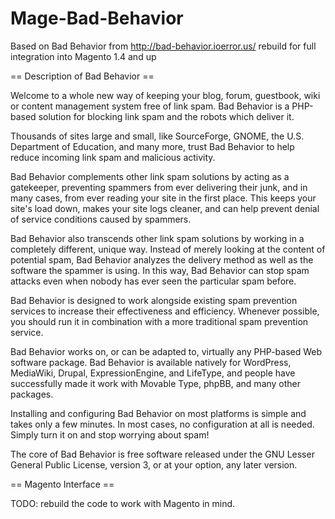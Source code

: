 Mage-Bad-Behavior
=================

Based on Bad Behavior from http://bad-behavior.ioerror.us/ rebuild for full integration into Magento 1.4 and up

== Description of Bad Behavior ==

Welcome to a whole new way of keeping your blog, forum, guestbook, wiki or
content management system free of link spam. Bad Behavior is a PHP-based
solution for blocking link spam and the robots which deliver it.

Thousands of sites large and small, like SourceForge, GNOME, the U.S.
Department of Education, and many more, trust Bad Behavior to help reduce
incoming link spam and malicious activity.

Bad Behavior complements other link spam solutions by acting as a gatekeeper,
preventing spammers from ever delivering their junk, and in many cases, from
ever reading your site in the first place. This keeps your site's load down,
makes your site logs cleaner, and can help prevent denial of service
conditions caused by spammers.

Bad Behavior also transcends other link spam solutions by working in a
completely different, unique way. Instead of merely looking at the content of
potential spam, Bad Behavior analyzes the delivery method as well as the
software the spammer is using. In this way, Bad Behavior can stop spam attacks
even when nobody has ever seen the particular spam before.

Bad Behavior is designed to work alongside existing spam prevention services
to increase their effectiveness and efficiency. Whenever possible, you should
run it in combination with a more traditional spam prevention service.

Bad Behavior works on, or can be adapted to, virtually any PHP-based Web
software package. Bad Behavior is available natively for WordPress, MediaWiki,
Drupal, ExpressionEngine, and LifeType, and people have successfully made it
work with Movable Type, phpBB, and many other packages.

Installing and configuring Bad Behavior on most platforms is simple and takes
only a few minutes. In most cases, no configuration at all is needed. Simply
turn it on and stop worrying about spam!

The core of Bad Behavior is free software released under the GNU Lesser General
Public License, version 3, or at your option, any later version.

== Magento Interface ==

TODO: rebuild the code to work with Magento in mind.
